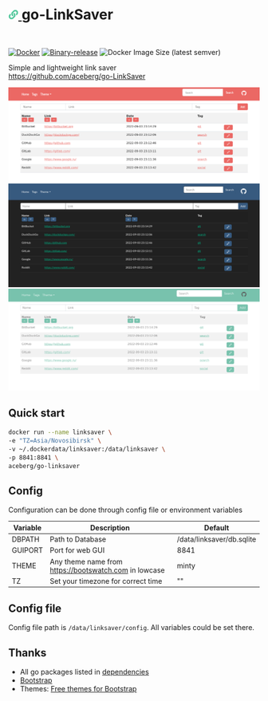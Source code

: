 <h1><a href="https://github.com/aceberg/go-LinkSaver">
    <img src="https://raw.githubusercontent.com/aceberg/go-LinkSaver/main/assets/logo.png" width="20" />
</a>go-LinkSaver</h1>
<br/>

[![Docker](https://github.com/aceberg/go-LinkSaver/actions/workflows/docker-publish.yml/badge.svg)](https://github.com/aceberg/go-LinkSaver/actions/workflows/docker-publish.yml)
[![Binary-release](https://github.com/aceberg/go-LinkSaver/actions/workflows/release.yml/badge.svg)](https://github.com/aceberg/go-LinkSaver/actions/workflows/release.yml)
![Docker Image Size (latest semver)](https://img.shields.io/docker/image-size/aceberg/go-linksaver)

Simple and lightweight link saver   
https://github.com/aceberg/go-LinkSaver


![Screenshot1](https://raw.githubusercontent.com/aceberg/go-LinkSaver/main/assets/Screenshot%202022-09-03%20at%2023-15-44%20Link%20Saver.png)
![Screenshot2](https://raw.githubusercontent.com/aceberg/go-LinkSaver/main/assets/Screenshot%202022-09-03%20at%2023-17-28%20Link%20Saver.png)
![Screebshot3](https://raw.githubusercontent.com/aceberg/go-LinkSaver/main/assets/Screenshot%202022-09-03%20at%2023-16-31%20Link%20Saver.png)

## Quick start

```sh
docker run --name linksaver \
-e "TZ=Asia/Novosibirsk" \
-v ~/.dockerdata/linksaver:/data/linksaver \
-p 8841:8841 \
aceberg/go-linksaver
```

## Config


Configuration can be done through config file or environment variables

| Variable  | Description | Default |
| --------  | ----------- | ------- |
| DBPATH    | Path to Database | /data/linksaver/db.sqlite |
| GUIPORT   | Port for web GUI | 8841 |
| THEME | Any theme name from https://bootswatch.com in lowcase | minty |
| TZ | Set your timezone for correct time | "" |

## Config file

Config file path is `/data/linksaver/config`. All variables could be set there.

## Thanks
- All go packages listed in [dependencies](https://github.com/aceberg/go-LinkSaver/network/dependencies)
- [Bootstrap](https://getbootstrap.com/)
- Themes: [Free themes for Bootstrap](https://bootswatch.com)